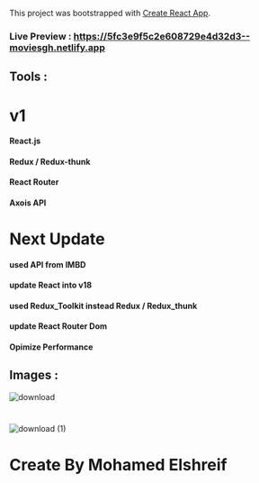This project was bootstrapped with [Create React App](https://github.com/facebook/create-react-app).

### Live Preview : https://5fc3e9f5c2e608729e4d32d3--moviesgh.netlify.app

## Tools : 
# v1
#### React.js
#### Redux / Redux-thunk
#### React Router
#### Axois API

# Next Update
#### used API from IMBD
#### update React into v18
#### used Redux_Toolkit instead Redux / Redux_thunk
#### update React Router Dom
#### Opimize Performance

## Images : 
![download](https://user-images.githubusercontent.com/43346326/100550567-88abd800-3283-11eb-8a76-a5c30f38be50.png)
#
![download (1)](https://user-images.githubusercontent.com/43346326/100550573-95303080-3283-11eb-911e-7d1658dac787.png)

# Create By Mohamed Elshreif 
